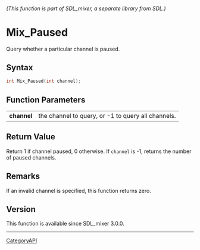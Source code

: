 ###### (This function is part of SDL_mixer, a separate library from SDL.)
# Mix_Paused

Query whether a particular channel is paused.

## Syntax

```c
int Mix_Paused(int channel);

```

## Function Parameters

|                 |                                                    |
| --------------- | -------------------------------------------------- |
| **channel**     | the channel to query, or -1 to query all channels. |

## Return Value

Return 1 if channel paused, 0 otherwise. If `channel` is -1, returns the
number of paused channels.

## Remarks

If an invalid channel is specified, this function returns zero.

## Version

This function is available since SDL_mixer 3.0.0.

----
[CategoryAPI](CategoryAPI)


